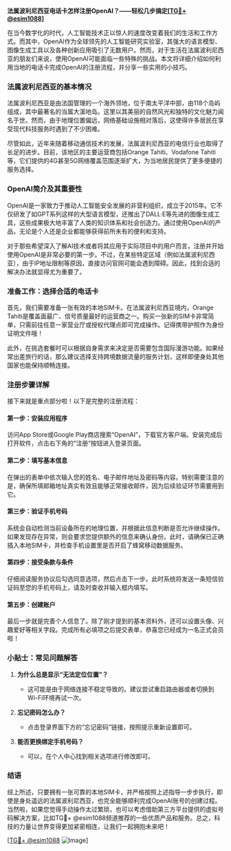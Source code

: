 **法属波利尼西亚电话卡怎样注册OpenAI？——轻松几步搞定[[TG💪+ @esim1088](https://t.me/s/esim1088)]**

在当今数字化的时代，人工智能技术正以惊人的速度改变着我们的生活和工作方式。而其中，OpenAI作为全球领先的人工智能研究实验室，其强大的语言模型、图像生成工具以及各种创新应用吸引了无数用户。然而，对于生活在法属波利尼西亚的朋友们来说，使用OpenAI可能面临一些特殊的挑战。本文将详细介绍如何利用当地的电话卡完成OpenAI的注册流程，并分享一些实用的小技巧。

### 法属波利尼西亚的基本情况

法属波利尼西亚是由法国管理的一个海外领地，位于南太平洋中部，由118个岛屿组成，其中最著名的当属大溪地岛。这里以其美丽的自然风光和独特的文化魅力闻名于世。然而，由于地理位置偏远，网络基础设施相对落后，这使得许多居民在享受现代科技服务时遇到了不少困难。

尽管如此，近年来随着移动通信技术的发展，法属波利尼西亚的电信行业也取得了长足的进步。目前，该地区的主要运营商包括Orange Tahiti、Vodafone Tahiti等，它们提供的4G甚至5G网络覆盖范围逐渐扩大，为当地居民提供了更多便捷的服务选择。

### OpenAI简介及其重要性

OpenAI是一家致力于推动人工智能安全发展的非营利组织，成立于2015年。它不仅研发了如GPT系列这样的大型语言模型，还推出了DALL·E等先进的图像生成工具，这些成果极大地丰富了人类的知识体系和社会创造力。通过使用OpenAI的产品，无论是个人还是企业都能够获得前所未有的便利和支持。

对于那些希望深入了解AI技术或者将其应用于实际项目中的用户而言，注册并开始使用OpenAI是非常必要的第一步。不过，在某些特定区域（例如法属波利尼西亚），由于IP地址限制等原因，直接访问官网可能会遇到障碍。因此，找到合适的解决办法就显得尤为重要了。

### 准备工作：选择合适的电话卡

首先，我们需要准备一张有效的本地SIM卡。在法属波利尼西亚境内，Orange Tahiti是覆盖面最广、信号质量最好的运营商之一。购买一张新的SIM卡非常简单，只需前往任意一家营业厅或授权代理点即可完成操作。记得携带护照作为身份证明文件哦！

此外，在挑选套餐时可以根据自身需求来决定是否需要包含国际漫游功能。如果经常出差旅行的话，那么建议选择支持跨境数据流量的服务计划，这样即便身处其他国家也能保持顺畅连接。

### 注册步骤详解

接下来就是重点部分啦！以下是完整的注册流程：

#### 第一步：安装应用程序
访问App Store或Google Play商店搜索“OpenAI”，下载官方客户端。安装完成后打开软件，点击右下角的“注册”按钮进入登录页面。

#### 第二步：填写基本信息
在弹出的表单中依次输入您的姓名、电子邮件地址及密码等内容。特别需要注意的是，确保所填邮箱地址真实有效且能够正常接收邮件，因为后续验证环节需要用到它。

#### 第三步：验证手机号码
系统会自动检测当前设备所在的地理位置，并根据此信息判断是否允许继续操作。如果发现存在异常，则会要求您提供额外的信息来确认身份。此时，请确保已正确插入本地SIM卡，并检查手机设置里是否开启了蜂窝移动数据服务。

#### 第四步：接受条款与条件
仔细阅读服务协议后勾选同意选项，然后点击下一步。此时系统将发送一条短信验证码至您的手机号码上，请及时查收并输入框内填写。

#### 第五步：创建账户
最后一步就是完善个人信息了。除了刚才提到的基本资料外，还可以设置头像、兴趣爱好等相关字段。完成所有必填项之后提交表单，恭喜您已经成为一名正式会员啦！

### 小贴士：常见问题解答

1. **为什么总是显示“无法定位位置”？**
   - 这可能是由于网络连接不稳定导致的。建议尝试重启路由器或者切换到Wi-Fi环境再试一次。

2. **忘记密码怎么办？**
   - 点击登录界面下方的“忘记密码”链接，按照提示重新设置即可。

3. **能否更换绑定手机号码？**
   - 可以，在个人中心找到相关选项进行修改即可。

### 结语

综上所述，只要拥有一张可靠的本地SIM卡，并严格按照上述指导一步步执行，即使是身处遥远的法属波利尼西亚，也完全能够顺利完成OpenAI账号的创建过程。当然啦，如果您觉得手动操作太过繁琐，也可以考虑借助第三方平台提供的虚拟号码解决方案，比如TG💪+ @esim1088频道推荐的一些优质产品和服务。总之，科技的力量让世界变得更加紧密相连，让我们一起拥抱未来吧！

[[TG💪+ @esim1088](https://t.me/s/esim1088) ![Image](https://i.postimg.cc/4NQfJmqS/Snipaste-2025-05-13-00-14-12.png)]